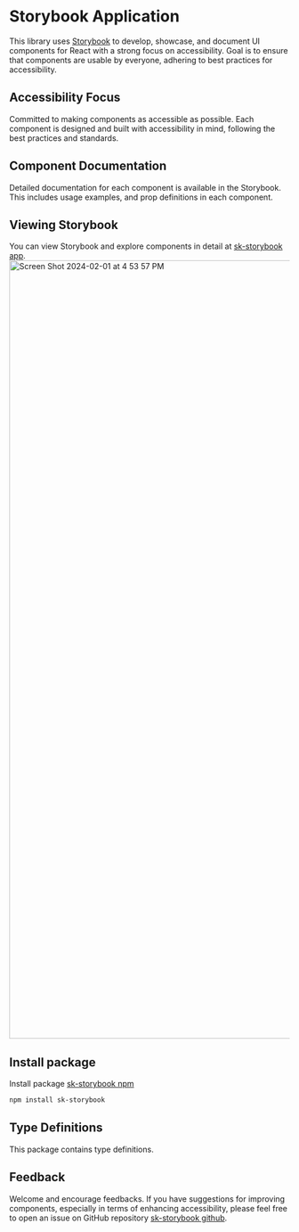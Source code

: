 # Storybook Application

This library uses [Storybook](https://storybook.js.org/) to develop, showcase, and document UI components for React with a strong focus on accessibility.
Goal is to ensure that components are usable by everyone, adhering to best practices for accessibility.

## Accessibility Focus

Committed to making components as accessible as possible. Each component is designed and built with accessibility in mind, following the best practices and standards.

## Component Documentation

Detailed documentation for each component is available in the Storybook.
This includes usage examples, and prop definitions in each component.

## Viewing Storybook

You can view Storybook and explore components in detail at [sk-storybook app](https://sk-storybook.vercel.app/).
<img width="1397" alt="Screen Shot 2024-02-01 at 4 53 57 PM" src="https://github.com/Seolcita/s-storybook/assets/83251839/32940ca0-6e8c-4c4b-8053-9695d6b99287">

## Install package

Install package [sk-storybook npm](https://www.npmjs.com/package/sk-storybook)

```bash
npm install sk-storybook
```

## Type Definitions

This package contains type definitions.

## Feedback

Welcome and encourage feedbacks. If you have suggestions for improving components, especially in terms of enhancing accessibility,
please feel free to open an issue on GitHub repository [sk-storybook github](https://github.com/Seolcita/s-storybook/issues).

